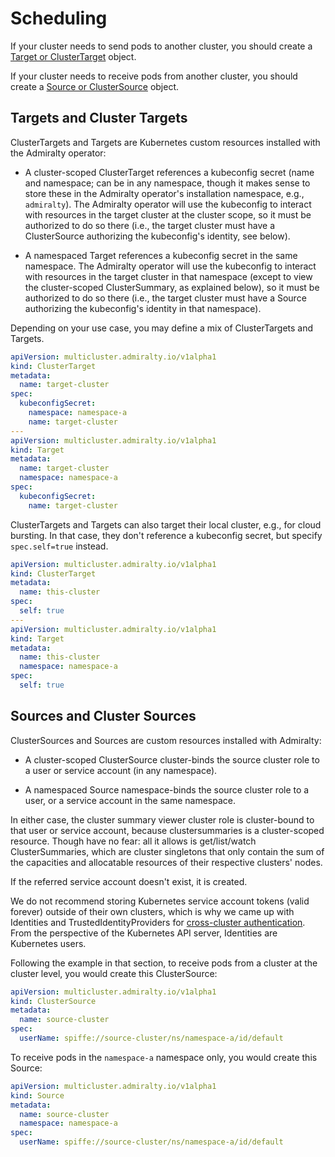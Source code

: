 # Scheduling

If your cluster needs to send pods to another cluster, you should create a [Target or ClusterTarget](#targets-and-cluster-targets) object.

If your cluster needs to receive pods from another cluster, you should create a [Source or ClusterSource](#sources-and-cluster-sources) object.

## Targets and Cluster Targets

ClusterTargets and Targets are Kubernetes custom resources installed with the Admiralty operator:

- A cluster-scoped ClusterTarget references a kubeconfig secret (name and namespace; can be in any namespace, though it makes sense to store these in the Admiralty operator's installation namespace, e.g., `admiralty`). The Admiralty operator will use the kubeconfig to interact with resources in the target cluster at the cluster scope, so it must be authorized to do so there (i.e., the target cluster must have a ClusterSource authorizing the kubeconfig's identity, see below).

- A namespaced Target references a kubeconfig secret in the same namespace. The Admiralty operator will use the kubeconfig to interact with resources in the target cluster in that namespace (except to view the cluster-scoped ClusterSummary, as explained below), so it must be authorized to do so there (i.e., the target cluster must have a Source authorizing the kubeconfig's identity in that namespace).

Depending on your use case, you may define a mix of ClusterTargets and Targets.

```yaml
apiVersion: multicluster.admiralty.io/v1alpha1
kind: ClusterTarget
metadata:
  name: target-cluster
spec:
  kubeconfigSecret:
    namespace: namespace-a
    name: target-cluster
---
apiVersion: multicluster.admiralty.io/v1alpha1
kind: Target
metadata:
  name: target-cluster
  namespace: namespace-a
spec:
  kubeconfigSecret:
    name: target-cluster
```

ClusterTargets and Targets can also target their local cluster, e.g., for cloud bursting. In that case, they don't reference a kubeconfig secret, but specify `spec.self=true` instead.

```yaml
apiVersion: multicluster.admiralty.io/v1alpha1
kind: ClusterTarget
metadata:
  name: this-cluster
spec:
  self: true
---
apiVersion: multicluster.admiralty.io/v1alpha1
kind: Target
metadata:
  name: this-cluster
  namespace: namespace-a
spec:
  self: true
```

## Sources and Cluster Sources

ClusterSources and Sources are custom resources installed with Admiralty:

- A cluster-scoped ClusterSource cluster-binds the source cluster role to a user or service account (in any namespace).

- A namespaced Source namespace-binds the source cluster role to a user, or a service account in the same namespace.

In either case, the cluster summary viewer cluster role is cluster-bound to that user or service account, because clustersummaries is a cluster-scoped resource. Though have no fear: all it allows is get/list/watch ClusterSummaries, which are cluster singletons that only contain the sum of the capacities and allocatable resources of their respective clusters' nodes.

If the referred service account doesn't exist, it is created.

We do not recommend storing Kubernetes service account tokens (valid forever) outside of their own clusters, which is why we came up with Identities and TrustedIdentityProviders for [cross-cluster authentication](authentication.md). From the perspective of the Kubernetes API server, Identities are Kubernetes users.

Following the example in that section, to receive pods from a cluster at the cluster level, you would create this ClusterSource:

```yaml
apiVersion: multicluster.admiralty.io/v1alpha1
kind: ClusterSource
metadata:
  name: source-cluster
spec:
  userName: spiffe://source-cluster/ns/namespace-a/id/default
```

To receive pods in the `namespace-a` namespace only, you would create this Source:

```yaml
apiVersion: multicluster.admiralty.io/v1alpha1
kind: Source
metadata:
  name: source-cluster
  namespace: namespace-a
spec:
  userName: spiffe://source-cluster/ns/namespace-a/id/default
```
